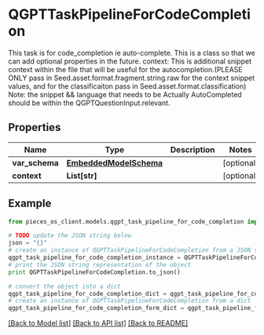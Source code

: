 # QGPTTaskPipelineForCodeCompletion

This task is for code_completion ie auto-complete.  This is a class so that we can add optional properties in the future.  context: This is additional snippet context within the file that will be useful for the autocompletion.(PLEASE ONLY pass in Seed.asset.format.fragment.string.raw for the context snippet values, and for the classificaiton pass in Seed.asset.format.classification)  Note: the snippet && language that needs to be Actually AutoCompleted should be within the QGPTQuestionInput.relevant.

## Properties

Name | Type | Description | Notes
------------ | ------------- | ------------- | -------------
**var_schema** | [**EmbeddedModelSchema**](EmbeddedModelSchema) |  | [optional] 
**context** | **List[str]** |  | [optional] 

## Example

```python
from pieces_os_client.models.qgpt_task_pipeline_for_code_completion import QGPTTaskPipelineForCodeCompletion

# TODO update the JSON string below
json = "{}"
# create an instance of QGPTTaskPipelineForCodeCompletion from a JSON string
qgpt_task_pipeline_for_code_completion_instance = QGPTTaskPipelineForCodeCompletion.from_json(json)
# print the JSON string representation of the object
print QGPTTaskPipelineForCodeCompletion.to_json()

# convert the object into a dict
qgpt_task_pipeline_for_code_completion_dict = qgpt_task_pipeline_for_code_completion_instance.to_dict()
# create an instance of QGPTTaskPipelineForCodeCompletion from a dict
qgpt_task_pipeline_for_code_completion_form_dict = qgpt_task_pipeline_for_code_completion.from_dict(qgpt_task_pipeline_for_code_completion_dict)
```
[[Back to Model list]](../README#documentation-for-models) [[Back to API list]](../README#documentation-for-api-endpoints) [[Back to README]](../README)


